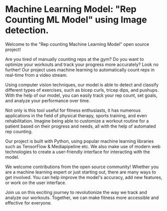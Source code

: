 # Machine Learning Model: "Rep Counting ML Model" using Image detection.

Welcome to the "Rep counting Machine Learning Model" open source project!

Are you tired of manually counting reps at the gym? Do you want to optimize your workouts and track your progress more accurately? Look no further! Our project uses machine learning to automatically count reps in real-time from a video stream.

Using computer vision techniques, our model is able to detect and classify different types of exercises, such as bicep curls, tricep dips, and pushups. With the help of our model, you can easily track your rep count, set goals, and analyze your performance over time.

Not only is this tool useful for fitness enthusiasts, it has numerous applications in the field of physical therapy, sports training, and even rehabilitation. Imagine being able to customize a workout routine for a patient based on their progress and needs, all with the help of automated rep counting.

Our project is built with Python, using popular machine learning libraries such as TensorFlow & Mediapipeline etc. We also make use of modern web technologies to create a user-friendly interface for interacting with the model.

We welcome contributions from the open source community! Whether you are a machine learning expert or just starting out, there are many ways to get involved. You can help improve the model's accuracy, add new features, or work on the user interface.

Join us on this exciting journey to revolutionize the way we track and analyze our workouts. Together, we can make fitness more accessible and effective for everyone.
